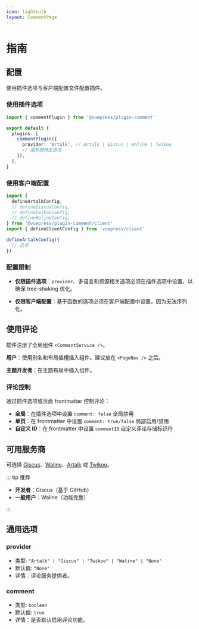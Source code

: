 ```yaml
---
icon: lightbulb
layout: CommentPage
---
```


# 指南

## 配置

使用插件选项与客户端配置文件配置插件。

### 使用插件选项

```ts title=".vuepress/config.ts"
import { commentPlugin } from '@vuepress/plugin-comment'

export default {
  plugins: [
    commentPlugin({
      provider: 'Artalk', // Artalk | Giscus | Waline | Twikoo
      // 服务商特定选项
    }),
  ],
}
```

### 使用客户端配置

```ts title=".vuepress/client.ts"
import {
  defineArtalkConfig,
  // defineGiscusConfig,
  // defineTwikooConfig,
  // defineWalineConfig,
} from '@vuepress/plugin-comment/client'
import { defineClientConfig } from 'vuepress/client'

defineArtalkConfig({
  // 选项
})
```

### 配置限制

- **仅限插件选项**：`provider`、多语言和资源相关选项必须在插件选项中设置，以确保 tree-shaking 优化。

- **仅限客户端配置**：基于函数的选项必须在客户端配置中设置，因为无法序列化。

## 使用评论

插件注册了全局组件 `<CommentService />`。

**用户**：使用别名和布局插槽插入组件。建议放在 `<PageNav />` 之后。

**主题开发者**：在主题布局中插入组件。

### 评论控制

通过插件选项或页面 frontmatter 控制评论：

- **全局**：在插件选项中设置 `comment: false` 全局禁用
- **单页**：在 frontmatter 中设置 `comment: true/false` 局部启用/禁用
- **自定义 ID**：在 frontmatter 中设置 `commentID` 自定义评论存储标识符

## 可用服务商

可选择 [Giscus](giscus/README.md)、[Waline](waline/README.md)、[Artalk](artalk/README.md) 或 [Twikoo](twikoo/README.md)。

::: tip 推荐

- **开发者**：Giscus（基于 GitHub）
- **一般用户**：Waline（功能完整）

:::

## 通用选项

### provider <Badge text="仅限插件选项" type="warning"/>

- 类型: `"Artalk" | "Giscus" | "Twikoo" | "Waline" | "None"`
- 默认值: `"None"`
- 详情：评论服务提供者。

### comment

- 类型: `boolean`
- 默认值: `true`
- 详情：是否默认启用评论功能。
